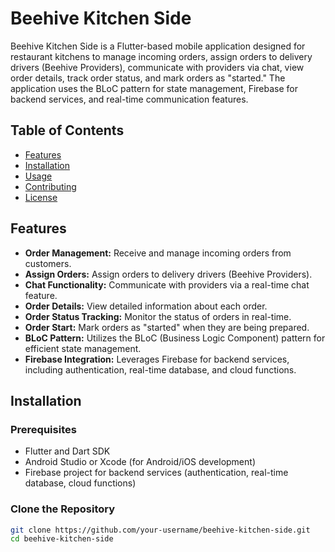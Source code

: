 # Beehive Kitchen Side

Beehive Kitchen Side is a Flutter-based mobile application designed for restaurant kitchens to manage incoming orders, assign orders to delivery drivers (Beehive Providers), communicate with providers via chat, view order details, track order status, and mark orders as "started." The application uses the BLoC pattern for state management, Firebase for backend services, and real-time communication features.

## Table of Contents

- [Features](#features)
- [Installation](#installation)
- [Usage](#usage)
- [Contributing](#contributing)
- [License](#license)

## Features

- **Order Management:** Receive and manage incoming orders from customers.
- **Assign Orders:** Assign orders to delivery drivers (Beehive Providers).
- **Chat Functionality:** Communicate with providers via a real-time chat feature.
- **Order Details:** View detailed information about each order.
- **Order Status Tracking:** Monitor the status of orders in real-time.
- **Order Start:** Mark orders as "started" when they are being prepared.
- **BLoC Pattern:** Utilizes the BLoC (Business Logic Component) pattern for efficient state management.
- **Firebase Integration:** Leverages Firebase for backend services, including authentication, real-time database, and cloud functions.

## Installation

### Prerequisites

- Flutter and Dart SDK
- Android Studio or Xcode (for Android/iOS development)
- Firebase project for backend services (authentication, real-time database, cloud functions)

### Clone the Repository

```bash
git clone https://github.com/your-username/beehive-kitchen-side.git
cd beehive-kitchen-side
